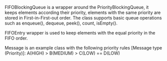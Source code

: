 FIFOBlockingQueue is a wrapper around the PriorityBlockingQueue, it keeps elements according their priority,
elements with the same priority are stored in First-in-First-out order.
The class supports basic queue operations such as enqueue(), dequeue, peek(), count, isEmpty().

FIFOEntry wrapper is used to keep elements with the equal priority in the FIFO order.

Message is an example class with the following priority rules [Message type (Priority)]:
    A(HIGH) > B(MEDIUM) > C(LOW) == D(LOW)
